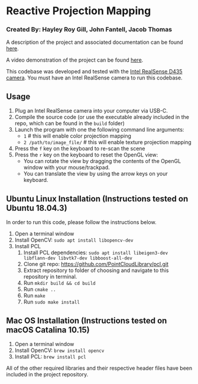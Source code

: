 # Reactive Projection Mapping 
### Created By: Hayley Roy Gill, John Fantell, Jacob Thomas

A description of the project and associated documentation can be found [here](https://docs.google.com/document/d/1wBSYk6mY-V3U5HuCtDWflDMBsRbJjLrnCX-JDJTwIB0/edit?usp=sharing).

A video demonstration of the project can be found [here](https://youtu.be/G3er5F2yGaY).

This codebase was developed and tested with the [Intel RealSense D435 camera](https://www.intelrealsense.com/depth-camera-d435/). You must have an Intel RealSense camera to run this codebase.

## Usage

1. Plug an Intel RealSense camera into your computer via USB-C.
2. Compile the source code (or use the executable already included in the repo, which can be found in the `build` folder)
3. Launch the program with one the following command line arguments:
    - `1` # this will enable color projection mapping
    - `2 /path/to/image_file/` # this will enable texture projection mapping
4. Press the `f` key on the keyboard to re-scan the scene
5. Press the `r` key on the keyboard to reset the OpenGL view:
    - You can rotate the view by dragging the contents of the OpenGL window with your mouse/trackpad.   
    - You can translate the view by using the arrow keys on your keyboard.

## Ubuntu Linux Installation (Instructions tested on Ubuntu 18.04.3)

In order to run this code, please follow the instructions below.

1. Open a terminal window
2. Install OpenCV: `sudo apt install libopencv-dev`
3. Install PCL
    1. Install PCL dependencies: `sudo apt install libeigen3-dev libflann-dev libvtk7-dev libboost-all-dev`
    2. Clone git repo: https://github.com/PointCloudLibrary/pcl.git
    3. Extract repository to folder of choosing and navigate to this repository in terminal.
    4. Run `mkdir build && cd build`
    5. Run `cmake ..`
    6. Run `make`
    7. Run `sudo make install`
    
## Mac OS Installation (Instructions tested on macOS Catalina 10.15)

1. Open a terminal window
2. Install OpenCV: `brew install opencv`
3. Install PCL: `brew install pcl`

All of the other required libraries and their respective header files have been included in the project repository.
